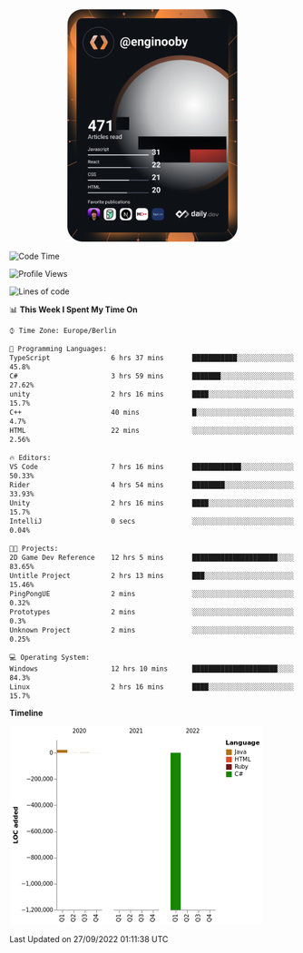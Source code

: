 <p align="center">
<a href="https://app.daily.dev/enginooby"><img src="devcard.svg" width="300" alt="enginooby's Dev Card"/></a>
</p>

<!--START_SECTION:waka-->
![Code Time](http://img.shields.io/badge/Code%20Time-105%20hrs%2013%20mins-blue)

![Profile Views](http://img.shields.io/badge/Profile%20Views-0-blue)

![Lines of code](https://img.shields.io/badge/From%20Hello%20World%20I%27ve%20Written--1%20Million%20lines%20of%20code-blue)

📊 **This Week I Spent My Time On** 

```text
⌚︎ Time Zone: Europe/Berlin

💬 Programming Languages: 
TypeScript               6 hrs 37 mins       ███████████░░░░░░░░░░░░░░   45.8% 
C#                       3 hrs 59 mins       ███████░░░░░░░░░░░░░░░░░░   27.62% 
unity                    2 hrs 16 mins       ████░░░░░░░░░░░░░░░░░░░░░   15.7% 
C++                      40 mins             █░░░░░░░░░░░░░░░░░░░░░░░░   4.7% 
HTML                     22 mins             ░░░░░░░░░░░░░░░░░░░░░░░░░   2.56%

🔥 Editors: 
VS Code                  7 hrs 16 mins       ████████████░░░░░░░░░░░░░   50.33% 
Rider                    4 hrs 54 mins       ████████░░░░░░░░░░░░░░░░░   33.93% 
Unity                    2 hrs 16 mins       ████░░░░░░░░░░░░░░░░░░░░░   15.7% 
IntelliJ                 0 secs              ░░░░░░░░░░░░░░░░░░░░░░░░░   0.04%

🐱‍💻 Projects: 
2D Game Dev Reference    12 hrs 5 mins       █████████████████████░░░░   83.65% 
Untitle Project          2 hrs 13 mins       ███░░░░░░░░░░░░░░░░░░░░░░   15.46% 
PingPongUE               2 mins              ░░░░░░░░░░░░░░░░░░░░░░░░░   0.32% 
Prototypes               2 mins              ░░░░░░░░░░░░░░░░░░░░░░░░░   0.3% 
Unknown Project          2 mins              ░░░░░░░░░░░░░░░░░░░░░░░░░   0.25%

💻 Operating System: 
Windows                  12 hrs 10 mins      █████████████████████░░░░   84.3% 
Linux                    2 hrs 16 mins       ████░░░░░░░░░░░░░░░░░░░░░   15.7%

```

**Timeline**

![Chart not found](https://raw.githubusercontent.com/enginooby/enginooby/main/charts/bar_graph.png) 


 Last Updated on 27/09/2022 01:11:38 UTC
<!--END_SECTION:waka-->
